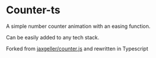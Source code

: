 # Counter-ts

A simple number counter animation with an easing function.

Can be easily added to any tech stack.

Forked from [jaxgeller/counter.js](https://github.com/jaxgeller/counter.js) and
rewritten in Typescript
